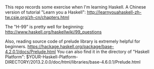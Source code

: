 This repo records some exercise when I'm learning Haskell.
A Chinese version of tutorial "Learn you a Haskell":
<u>http://learnyouahaskell-zh-tw.csie.org/zh-cn/chapters.html</u>

The "H-99" is pretty well for beginning:
<u>http://www.haskell.org/haskellwiki/99_questions</u>

Also, reading source code of prelude library is extremely helpful for beginners.
<u>https://hackage.haskell.org/package/base-4.2.0.1/docs/Prelude.html</u>
You can also find it in the directory of "Haskell Platform":
$YOUR-Haskell-Platform-DIRECTORY/2013.2.0.0/doc/html/libraries/base-4.6.0.1/Prelude.html

